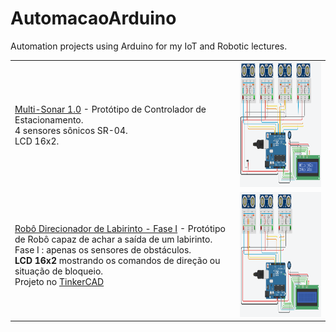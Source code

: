 # AutomacaoArduino
Automation projects using Arduino for my IoT and Robotic lectures.

<table border="0">
  <tr>
    <td>
      <a href="https://github.com/ProfessorFilipo/AutomacaoArduino/tree/master/MultiSonar_v1">Multi-Sonar 1.0</a> - Protótipo de Controlador de Estacionamento. 
      <br />4 sensores sônicos SR-04.
      <br />LCD 16x2.
    </td>
    <td>
<img src="https://raw.githubusercontent.com/ProfessorFilipo/AutomacaoArduino/master/MultiSonar_v1/Capture5.PNG" alt="snapshot 1" height="200" width="300">       
    </td>
  </tr>
 
  <tr>
    <td>
      <a href="https://github.com/ProfessorFilipo/AutomacaoArduino/tree/master/RoboDirecional_Fase_I">Robô Direcionador de Labirinto - Fase I</a> - Protótipo de Robô capaz de achar a saída de um labirinto. 
      <br />Fase I : apenas os sensores de obstáculos.
      <br /><b>LCD 16x2</b> mostrando os comandos de direção ou situação de bloqueio.
      <br /> Projeto no <a href="https://www.tinkercad.com/things/g3P4CVfJYwr">TinkerCAD</a>
    </td>
    <td>
<img src="https://raw.githubusercontent.com/ProfessorFilipo/AutomacaoArduino/master/RoboDirecional_Fase_I/RoboDirecional_Fase_I_montagem_v1.PNG" alt="snapshot 1" height="200" width="300">       
    </td>
  </tr>
</table>
